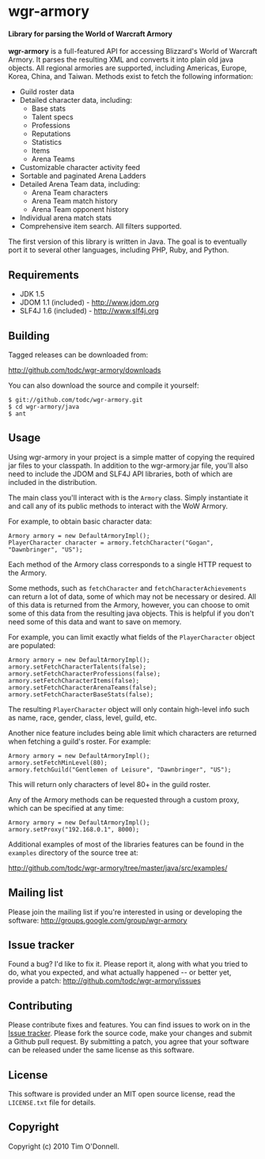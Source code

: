 wgr-armory
==========

#### Library for parsing the World of Warcraft Armory ####

**wgr-armory** is a full-featured API for accessing Blizzard's World of Warcraft Armory. It parses the resulting XML and converts it into plain old java objects. All regional armories are supported, including Americas, Europe, Korea, China, and Taiwan. Methods exist to fetch the following information:

* Guild roster data
* Detailed character data, including:
    * Base stats
    * Talent specs
    * Professions
    * Reputations
    * Statistics
    * Items
    * Arena Teams
* Customizable character activity feed
* Sortable and paginated Arena Ladders
* Detailed Arena Team data, including:
    * Arena Team characters
    * Arena Team match history
    * Arena Team opponent history
* Individual arena match stats
* Comprehensive item search. All filters supported.

The first version of this library is written in Java. The goal is to eventually port it to several other languages, including PHP, Ruby, and Python. 


Requirements
------------

* JDK 1.5
* JDOM 1.1 (included) - http://www.jdom.org
* SLF4J 1.6 (included) - http://www.slf4j.org


Building
--------

Tagged releases can be downloaded from:

<http://github.com/todc/wgr-armory/downloads>

You can also download the source and compile it yourself:

    $ git://github.com/todc/wgr-armory.git
    $ cd wgr-armory/java
    $ ant


Usage
-----

Using wgr-armory in your project is a simple matter of copying the required jar files to your classpath. In addition to the wgr-armory.jar file, you'll also need to include the JDOM and SLF4J API libraries, both of which are included in the distribution.

The main class you'll interact with is the `Armory` class. Simply instantiate it and call any of its public methods to interact with the WoW Armory.

For example, to obtain basic character data:

    Armory armory = new DefaultArmoryImpl();
    PlayerCharacter character = armory.fetchCharacter("Gogan", "Dawnbringer", "US");

Each method of the Armory class corresponds to a single HTTP request to the Armory.

Some methods, such as `fetchCharacter` and `fetchCharacterAchievements` can return a lot of data, some of which may not be necessary or desired. All of this data is returned from the Armory, however, you can choose to omit some of this data from the resulting java objects. This is helpful if you don't need some of this data and want to save on memory.

For example, you can limit exactly what fields of the `PlayerCharacter` object are populated:

    Armory armory = new DefaultArmoryImpl();
    armory.setFetchCharacterTalents(false);
    armory.setFetchCharacterProfessions(false);
    armory.setFetchCharacterItems(false);
    armory.setFetchCharacterArenaTeams(false);
    armory.setFetchCharacterBaseStats(false);

The resulting `PlayerCharacter` object will only contain high-level info such as name, race, gender, class, level, guild, etc.

Another nice feature includes being able limit which characters are returned when fetching a guild's roster. For example:

    Armory armory = new DefaultArmoryImpl();
    armory.setFetchMinLevel(80);
    armory.fetchGuild("Gentlemen of Leisure", "Dawnbringer", "US");

This will return only characters of level 80+ in the guild roster.

Any of the Armory methods can be requested through a custom proxy, which can be specified at any time:

    Armory armory = new DefaultArmoryImpl();
    armory.setProxy("192.168.0.1", 8000);

Additional examples of most of the libraries features can be found in the `examples` directory of the source tree at:

<http://github.com/todc/wgr-armory/tree/master/java/src/examples/>


Mailing list
------------

Please join the mailing list if you're interested in using or developing the software: <http://groups.google.com/group/wgr-armory>


Issue tracker
-------------

Found a bug? I'd like to fix it. Please report it, along with what you tried to do, what you expected, and what actually happened -- or better yet, provide a patch: <http://github.com/todc/wgr-armory/issues>


Contributing
------------

Please contribute fixes and features. You can find issues to work on in the [Issue tracker](http://github.com/todc/wgr-armory/issues). Please fork the source code, make your changes and submit a Github pull request. By submitting a patch, you agree that your software can be released under the same license as this software.


License
-------

This software is provided under an MIT open source license, read the `LICENSE.txt` file for details.


Copyright
---------

Copyright (c) 2010 Tim O'Donnell.